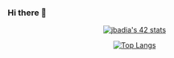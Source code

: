 ### Hi there 👋



[<p align="center"> ![jbadia's 42 stats](https://badge42.vercel.app/api/v2/claqxhwi900590gl56qgoqz1c/stats?cursusId=21&coalitionId=242)](https://github.com/JaeSeoKim/badge42)
[<p align="center">![Top Langs](https://github-readme-stats.vercel.app/api/top-langs/?username=justinebadia&layout=compact&langs_count=10&theme=tokyonight&show_icons=true&card_width=440px)](https://github.com/justinebadia)

<!--
**justinebadia/justinebadia** is a ✨ _special_ ✨ repository because its `README.md` (this file) appears on your GitHub profile.

Here are some ideas to get you started:

- 🔭 I’m currently working on ...
- 🌱 I’m currently learning ...
- 👯 I’m looking to collaborate on ...
- 🤔 I’m looking for help with ...
- 💬 Ask me about ...
- 📫 How to reach me: ...
- 😄 Pronouns: ...
- ⚡ Fun fact: ...
-->
